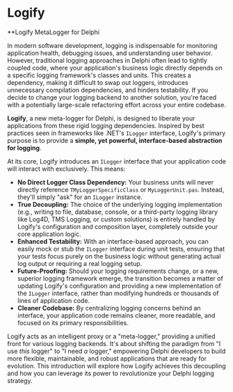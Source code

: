 # Logify

**Logify MetaLogger for Delphi

In modern software development, logging is indispensable for monitoring application health, debugging issues, and understanding user behavior. However, traditional logging approaches in Delphi often lead to tightly coupled code, where your application's business logic directly depends on a specific logging framework's classes and units. This creates a dependency, making it difficult to swap out loggers, introduces unnecessary compilation dependencies, and hinders testability. If you decide to change your logging backend to another solution, you're faced with a potentially large-scale refactoring effort across your entire codebase.

**Logify**, a new meta-logger for Delphi, is designed to liberate your applications from these rigid logging dependencies. Inspired by best practices seen in frameworks like .NET's `ILogger` interface, Logify's primary purpose is to provide a **simple, yet powerful, interface-based abstraction for logging**.

At its core, Logify introduces an `ILogger` interface that your application code will interact with exclusively. This means:

* **No Direct Logger Class Dependency:** Your business units will never directly reference `TMyLoggerSpecificClass` or `MyLoggerUnit.pas`. Instead, they'll simply "ask" for an `ILogger` instance.
* **True Decoupling:** The choice of the underlying logging implementation (e.g., writing to file, database, console, or a third-party logging library like Log4D, TMS Logging, or custom solutions) is entirely handled by Logify's configuration and composition layer, completely outside your core application logic.
* **Enhanced Testability:** With an interface-based approach, you can easily mock or stub the `ILogger` interface during unit tests, ensuring that your tests focus purely on the business logic without generating actual log output or requiring a real logging setup.
* **Future-Proofing:** Should your logging requirements change, or a new, superior logging framework emerge, the transition becomes a matter of updating Logify's configuration and providing a new implementation of the `ILogger` interface, rather than modifying hundreds or thousands of lines of application code.
* **Cleaner Codebase:** By centralizing logging concerns behind an interface, your application code remains cleaner, more readable, and focused on its primary responsibilities.

Logify acts as an intelligent proxy or a "meta-logger," providing a unified front for various logging backends. It's about shifting the paradigm from "I use *this* logger" to "I need *a* logger," empowering Delphi developers to build more flexible, maintainable, and robust applications that are ready for evolution. This introduction will explore how Logify achieves this decoupling and how you can leverage its power to revolutionize your Delphi logging strategy.

